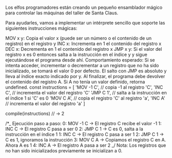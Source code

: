 Los elfos programadores están creando un pequeño ensamblador mágico para controlar las máquinas del taller de Santa Claus.

Para ayudarles, vamos a implementar un intérprete sencillo que soporte las siguientes instrucciones mágicas:

MOV x y: Copia el valor x (puede ser un número o el contenido de un registro) en el registro y
INC x: Incrementa en 1 el contenido del registro x
DEC x: Decrementa en 1 el contenido del registro x
JMP x y: Si el valor del registro x es 0 entonces salta a la instrucción en el índice y y sigue ejecutándose el programa desde ahí.
Comportamiento esperado:
Si se intenta acceder, incrementar o decrementar a un registro que no ha sido inicializado, se tomará el valor 0 por defecto.
El salto con JMP es absoluto y lleva al índice exacto indicado por y.
Al finalizar, el programa debe devolver el contenido del registro A. Si A no tenía un valor definido, retorna undefined.
const instructions = [
'MOV -1 C', // copia -1 al registro 'C',
'INC C', // incrementa el valor del registro 'C'
'JMP C 1', // salta a la instrucción en el índice 1 si 'C' es 0
'MOV C A', // copia el registro 'C' al registro 'a',
'INC A' // incrementa el valor del registro 'a'
]

compile(instructions) // -> 2

/\*_
Ejecución paso a paso:
0: MOV -1 C -> El registro C recibe el valor -1
1: INC C -> El registro C pasa a ser 0
2: JMP C 1 -> C es 0, salta a la instrucción en el índice 1
1: INC C -> El registro C pasa a ser 1
2: JMP C 1 -> C es 1, ignoramos la instrucción
3: MOV C A -> Copiamos el registro C en A. Ahora A es 1
4: INC A -> El registro A pasa a ser 2
_/
Nota: Los registros que no han sido inicializados previamente se inicializan a 0.
